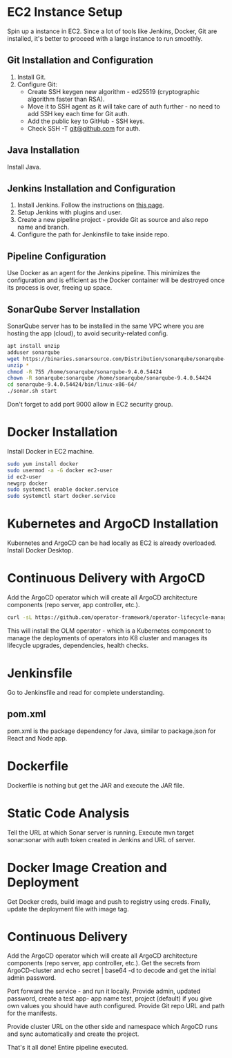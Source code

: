 # EC2 Instance Setup

Spin up a instance in EC2. Since a lot of tools like Jenkins, Docker, Git are installed, it's better to proceed with a large instance to run smoothly.

## Git Installation and Configuration

1. Install Git.
2. Configure Git:
    - Create SSH keygen new algorithm - ed25519 (cryptographic algorithm faster than RSA).
    - Move it to SSH agent as it will take care of auth further - no need to add SSH key each time for Git auth.
    - Add the public key to GitHub - SSH keys.
    - Check SSH -T git@github.com for auth.

## Java Installation

Install Java.

## Jenkins Installation and Configuration

1. Install Jenkins. Follow the instructions on [this page](https://www.jenkins.io/doc/tutorials/tutorial-for-installing-jenkins-on-AWS/).
2. Setup Jenkins with plugins and user.
3. Create a new pipeline project - provide Git as source and also repo name and branch.
4. Configure the path for Jenkinsfile to take inside repo.

## Pipeline Configuration

Use Docker as an agent for the Jenkins pipeline. This minimizes the configuration and is efficient as the Docker container will be destroyed once its process is over, freeing up space.

## SonarQube Server Installation

SonarQube server has to be installed in the same VPC where you are hosting the app (cloud), to avoid security-related config.

```bash
apt install unzip
adduser sonarqube
wget https://binaries.sonarsource.com/Distribution/sonarqube/sonarqube-9.4.0.54424.zip
unzip *
chmod -R 755 /home/sonarqube/sonarqube-9.4.0.54424
chown -R sonarqube:sonarqube /home/sonarqube/sonarqube-9.4.0.54424
cd sonarqube-9.4.0.54424/bin/linux-x86-64/
./sonar.sh start
```

Don't forget to add port 9000 allow in EC2 security group.

# Docker Installation
Install Docker in EC2 machine.

```bash
sudo yum install docker
sudo usermod -a -G docker ec2-user
id ec2-user
newgrp docker
sudo systemctl enable docker.service
sudo systemctl start docker.service
```

# Kubernetes and ArgoCD Installation
Kubernetes and ArgoCD can be had locally as EC2 is already overloaded. Install Docker Desktop.

# Continuous Delivery with ArgoCD
Add the ArgoCD operator which will create all ArgoCD architecture components (repo server, app controller, etc.).

```bash
curl -sL https://github.com/operator-framework/operator-lifecycle-manager/releases/download/v0.28.0/install.sh | bash -s v0.28.0
```
This will install the OLM operator - which is a Kubernetes component to manage the deployments of operators into K8 cluster and manages its lifecycle upgrades, dependencies, health checks.

# Jenkinsfile
Go to Jenkinsfile and read for complete understanding.

## pom.xml
pom.xml is the package dependency for Java, similar to package.json for React and Node app.

# Dockerfile
Dockerfile is nothing but get the JAR and execute the JAR file.

# Static Code Analysis
Tell the URL at which Sonar server is running. Execute mvn target sonar:sonar with auth token created in Jenkins and URL of server.

# Docker Image Creation and Deployment
Get Docker creds, build image and push to registry using creds. Finally, update the deployment file with image tag.

# Continuous Delivery
Add the ArgoCD operator which will create all ArgoCD architecture components (repo server, app controller, etc.). Get the secrets from ArgoCD-cluster and echo secret | base64 -d to decode and get the initial admin password.

Port forward the service - and run it locally. Provide admin, updated password, create a test app- app name test, project (default) if you give own values you should have auth configured. Provide Git repo URL and path for the manifests.

Provide cluster URL on the other side and namespace which ArgoCD runs and sync automatically and create the project.

That's it all done! Entire pipeline executed.


